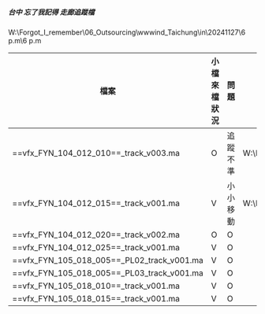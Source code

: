 ##### 台中 忘了我記得 走廊追蹤檔
W:\Forgot_I_remember\06_Outsourcing\wwwind_Taichung\in\20241127\6 p.m\6 p.m


| 檔案                                         | 小檔來檔狀況 | 問題   | 路徑                                                                                                                             |
| ------------------------------------------ | ------ | ---- | ------------------------------------------------------------------------------------------------------------------------------ |
| ==vfx_FYN_104_012_010==_track_v003.ma      | O      | 追蹤不準 | W:\Forgot_I_remember\02_Shot\EP04\vfx_FYN_104_012_010\01_3D\Track\03_Check\241204\vfx_FYN_104_012_010_Track_Incorrect_v002.mov |
| ==vfx_FYN_104_012_015==_track_v001.ma      | V      | 小小移動 | W:\Forgot_I_remember\02_Shot\EP04\vfx_FYN_104_012_015\01_3D\Track\03_Check\241204\vfx_FYN_104_012_015_Track_v001               |
| ==vfx_FYN_104_012_020==_track_v002.ma      | O      | O    |                                                                                                                                |
| ==vfx_FYN_104_012_025==_track_v001.ma      | V      | O    |                                                                                                                                |
| ==vfx_FYN_105_018_005==_PL02_track_v001.ma | V      | O    |                                                                                                                                |
| ==vfx_FYN_105_018_005==_PL03_track_v001.ma | V      | O    |                                                                                                                                |
| ==vfx_FYN_105_018_010==_track_v001.ma      | V      | O    |                                                                                                                                |
| ==vfx_FYN_105_018_015==_track_v001.ma      | V      | O    |                                                                                                                                |
